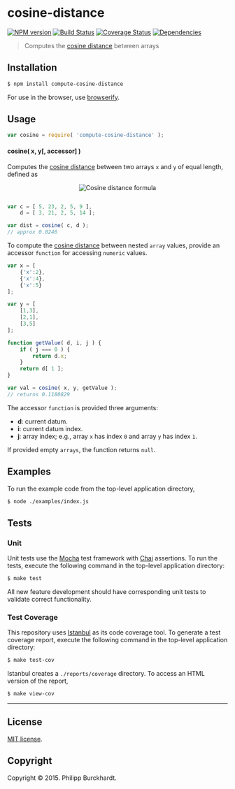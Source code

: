 cosine-distance
===
[![NPM version][npm-image]][npm-url] [![Build Status][travis-image]][travis-url] [![Coverage Status][coveralls-image]][coveralls-url] [![Dependencies][dependencies-image]][dependencies-url]

> Computes the [cosine distance](http://en.wikipedia.org/wiki/Cosine_similarity) between arrays


## Installation

``` bash
$ npm install compute-cosine-distance
```

For use in the browser, use [browserify](https://github.com/substack/node-browserify).


## Usage

``` javascript
var cosine = require( 'compute-cosine-distance' );
```

#### cosine( x, y[, accessor] )

Computes the [cosine distance](http://en.wikipedia.org/wiki/Cosine_similarity) between two arrays `x` and `y` of equal length, defined as


<div class="equation" align="center" data-raw-text="d(\mathbf{x},\mathbf{y}) = 1 - {A \cdot B \over \|A\| \|B\|} = 1- \frac{ \sum\limits_{i=0}^{n-1}{A_i \times B_i} }{ \sqrt{\sum\limits_{i=0}^{n-1}{(A_i)^2}} \times \sqrt{\sum\limits_{i=0}^{n-1}{(B_i)^2}} } " data-equation=“eq:cosine_distance>
	<img src="https://cdn.rawgit.com/compute-io/cosine-distance/e749d08c4307235ab3f26fa8ff75363183293c39/docs/img/eqn.svg" alt="Cosine distance formula">
	<br>
</div>


``` javascript

var c = [ 5, 23, 2, 5, 9 ],
    d = [ 3, 21, 2, 5, 14 ];

var dist = cosine( c, d );
// approx 0.0246
```

To compute the [cosine distance](http://en.wikipedia.org/wiki/Cosine_similarity) between nested `array` values, provide an accessor `function` for accessing `numeric` values.

``` javascript
var x = [
	{'x':2},
	{'x':4},
	{'x':5}
];

var y = [
	[1,3],
	[2,1],
	[3,5]
];

function getValue( d, i, j ) {
	if ( j === 0 ) {
		return d.x;
	}
	return d[ 1 ];
}

var val = cosine( x, y, getValue );
// returns 0.1180829
```

The accessor `function` is provided three arguments:

-	__d__: current datum.
-	__i__: current datum index.
-	__j__: array index; e.g., array `x` has index `0` and array `y` has index `1`.


If provided empty `arrays`, the function returns `null`.

## Examples


To run the example code from the top-level application directory,

``` bash
$ node ./examples/index.js
```


## Tests

### Unit

Unit tests use the [Mocha](http://mochajs.org/) test framework with [Chai](http://chaijs.com) assertions. To run the tests, execute the following command in the top-level application directory:

``` bash
$ make test
```

All new feature development should have corresponding unit tests to validate correct functionality.


### Test Coverage

This repository uses [Istanbul](https://github.com/gotwarlost/istanbul) as its code coverage tool. To generate a test coverage report, execute the following command in the top-level application directory:

``` bash
$ make test-cov
```

Istanbul creates a `./reports/coverage` directory. To access an HTML version of the report,

``` bash
$ make view-cov
```


---
## License

[MIT license](http://opensource.org/licenses/MIT).


## Copyright

Copyright &copy; 2015. Philipp Burckhardt.


[npm-image]: http://img.shields.io/npm/v/compute-cosine-distance.svg
[npm-url]: https://npmjs.org/package/compute-cosine-distance

[travis-image]: http://img.shields.io/travis/compute-io/cosine-distance/master.svg
[travis-url]: https://travis-ci.org/compute-io/cosine-distance

[coveralls-image]: https://img.shields.io/coveralls/compute-io/cosine-distance/master.svg
[coveralls-url]: https://coveralls.io/r/compute-io/cosine-distance?branch=master

[dependencies-image]: http://img.shields.io/david/compute-io/cosine-distance.svg
[dependencies-url]: https://david-dm.org/compute-io/cosine-distance

[dev-dependencies-image]: http://img.shields.io/david/dev/compute-io/cosine-distance.svg
[dev-dependencies-url]: https://david-dm.org/dev/compute-io/cosine-distance

[github-issues-image]: http://img.shields.io/github/issues/compute-io/cosine-distance.svg
[github-issues-url]: https://github.com/compute-io/cosine-distance/issues
